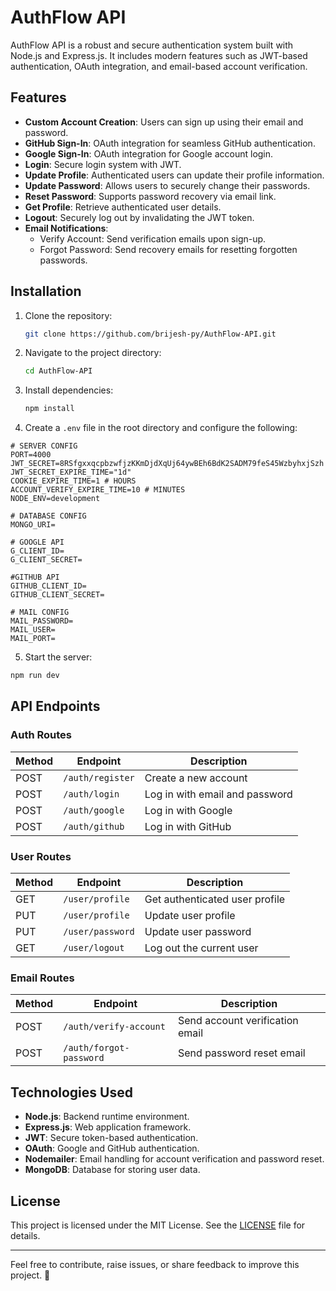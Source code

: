 # AuthFlow API

AuthFlow API is a robust and secure authentication system built with Node.js and Express.js. It includes modern features such as JWT-based authentication, OAuth integration, and email-based account verification.

## Features

- **Custom Account Creation**: Users can sign up using their email and password.
- **GitHub Sign-In**: OAuth integration for seamless GitHub authentication.
- **Google Sign-In**: OAuth integration for Google account login.
- **Login**: Secure login system with JWT.
- **Update Profile**: Authenticated users can update their profile information.
- **Update Password**: Allows users to securely change their passwords.
- **Reset Password**: Supports password recovery via email link.
- **Get Profile**: Retrieve authenticated user details.
- **Logout**: Securely log out by invalidating the JWT token.
- **Email Notifications**:
  - Verify Account: Send verification emails upon sign-up.
  - Forgot Password: Send recovery emails for resetting forgotten passwords.

## Installation

1. Clone the repository:
   ```bash
   git clone https://github.com/brijesh-py/AuthFlow-API.git
   ```


2. Navigate to the project directory:
   ```bash
   cd AuthFlow-API
   ```
3. Install dependencies:
   ```bash
   npm install
   ```
4. Create a `.env` file in the root directory and configure the following:
```env
# SERVER CONFIG
PORT=4000
JWT_SECRET=8RSfgxxqcpbzwfjzKKmDjdXqUj64ywBEh6BdK2SADM79feS45WzbyhxjSzh
JWT_SECRET_EXPIRE_TIME="1d"
COOKIE_EXPIRE_TIME=1 # HOURS
ACCOUNT_VERIFY_EXPIRE_TIME=10 # MINUTES
NODE_ENV=development

# DATABASE CONFIG
MONGO_URI=

# GOOGLE API 
G_CLIENT_ID=
G_CLIENT_SECRET=

#GITHUB API
GITHUB_CLIENT_ID=
GITHUB_CLIENT_SECRET=

# MAIL CONFIG
MAIL_PASSWORD=
MAIL_USER=
MAIL_PORT=
```
5. Start the server:
```bash
npm run dev
```

## API Endpoints

### Auth Routes

| Method | Endpoint         | Description                    |
| ------ | ---------------- | ------------------------------ |
| POST   | `/auth/register` | Create a new account           |
| POST   | `/auth/login`    | Log in with email and password |
| POST   | `/auth/google`   | Log in with Google             |
| POST   | `/auth/github`   | Log in with GitHub             |

### User Routes

| Method | Endpoint                | Description                    |
| ------ | ----------------------- | ------------------------------ |
| GET    | `/user/profile`         | Get authenticated user profile |
| PUT    | `/user/profile`  | Update user profile            |
| PUT    | `/user/password` | Update user password           |
| GET   | `/user/logout`   | Log out the current user       |

### Email Routes

| Method | Endpoint                 | Description                     |
| ------ | ------------------------ | ------------------------------- |
| POST   | `/auth/verify-account`  | Send account verification email |
| POST   | `/auth/forgot-password` | Send password reset email       |

## Technologies Used

- **Node.js**: Backend runtime environment.
- **Express.js**: Web application framework.
- **JWT**: Secure token-based authentication.
- **OAuth**: Google and GitHub authentication.
- **Nodemailer**: Email handling for account verification and password reset.
- **MongoDB**: Database for storing user data.

## License

This project is licensed under the MIT License. See the [LICENSE](LICENSE) file for details.

---

Feel free to contribute, raise issues, or share feedback to improve this project. 🚀

